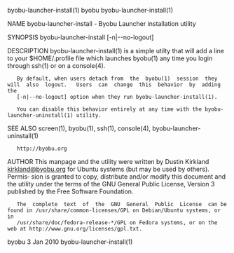 byobu-launcher-install(1)                                              byobu                                             byobu-launcher-install(1)

NAME
       byobu-launcher-install - Byobu Launcher installation utility

SYNOPSIS
       byobu-launcher-install [-n|--no-logout]

DESCRIPTION
       byobu-launcher-install(1)  is  a  simple utilty that will add a line to your $HOME/.profile file which launches byobu(1) any time you login
       through ssh(1) or on a console(4).

       By default, when users detach from  the  byobu(1)  session  they  will  also  logout.   Users  can  change  this  behavior  by  adding  the
       [-n|--no-logout] option when they run byobu-launcher-install(1).

       You can disable this behavior entirely at any time with the byobu-launcher-uninstall(1) utility.

SEE ALSO
       screen(1), byobu(1), ssh(1), console(4), byobu-launcher-uninstall(1)

       http://byobu.org

AUTHOR
       This  manpage and the utility were written by Dustin Kirkland <kirkland@byobu.org> for Ubuntu systems (but may be used by others).  Permis‐
       sion is granted to copy, distribute and/or modify this document and the utility under the terms of the GNU General Public License,  Version
       3 published by the Free Software Foundation.

       The  complete  text  of  the  GNU  General  Public  License  can be found in /usr/share/common-licenses/GPL on Debian/Ubuntu systems, or in
       /usr/share/doc/fedora-release-*/GPL on Fedora systems, or on the web at http://www.gnu.org/licenses/gpl.txt.

byobu                                                               3 Jan 2010                                           byobu-launcher-install(1)
